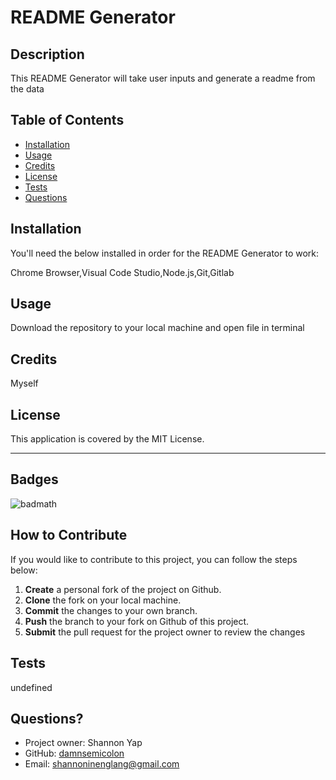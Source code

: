 
# README Generator

## Description

This README Generator will take user inputs and generate a readme from the data

## Table of Contents

- [Installation](#installation)
- [Usage](#usage)
- [Credits](#credits)
- [License](#license)
- [Tests](#tests)
- [Questions](#questions)

## Installation

You'll need the below installed in order for the README Generator to work:

Chrome Browser,Visual Code Studio,Node.js,Git,Gitlab

## Usage

Download the repository to your local machine and open file in terminal

## Credits

Myself

## License

This application is covered by the MIT License.

---

## Badges

![badmath](https://img.shields.io/github/languages/top/lernantino/badmath)

## How to Contribute

If you would like to contribute to this project, you can follow the steps below:
1. **Create** a personal fork of the project on Github.
2. **Clone** the fork on your local machine.
3. **Commit** the changes to your own branch.
4. **Push** the branch to your fork on Github of  this project.
5. **Submit** the pull request for the project owner to review the changes

## Tests

undefined

## Questions?
- Project owner: Shannon Yap
- GitHub: [damnsemicolon](https://github.com/damnsemicolon)
- Email: shannoninenglang@gmail.com

